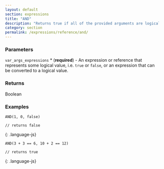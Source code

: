 ```yaml
---
layout: default
section: expressions
title: "AND"
description: "Returns true if all of the provided arguments are logically true, and false if any of the provided arguments are logically false."
category: section
permalink: /expressions/reference/and/
---
```


### Parameters

`var_args_expressions` * (__required__) - An expression or reference that represents some logical value, i.e. `true` or `false`, or an expression that can be converted to a logical value.

### Returns

Boolean

### Examples

~~~
AND(1, 0, false)

// returns false
~~~
{: .language-js}


~~~
AND(3 + 3 == 6, 10 + 2 == 12)

// returns true
~~~
{: .language-js}